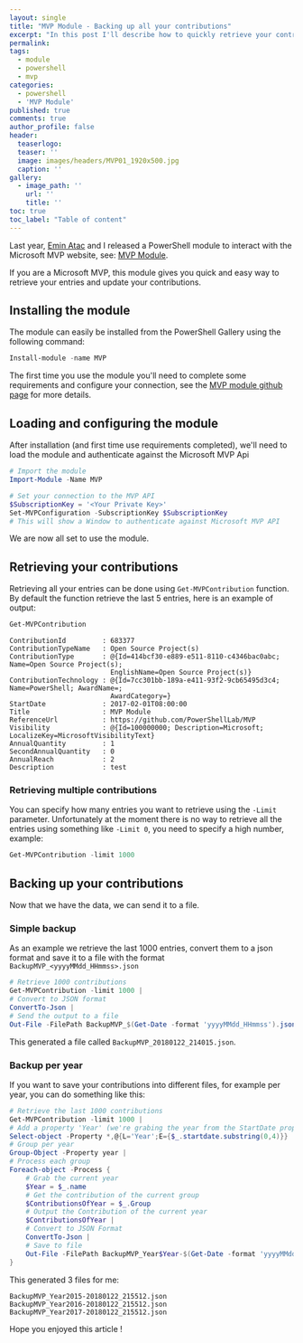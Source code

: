 ```yaml
---
layout: single
title: "MVP Module - Backing up all your contributions"
excerpt: "In this post I'll describe how to quickly retrieve your contributions and back them up into a file (Json format)"
permalink:
tags: 
  - module
  - powershell
  - mvp
categories:
  - powershell
  - 'MVP Module'
published: true
comments: true
author_profile: false
header:
  teaserlogo:
  teaser: ''
  image: images/headers/MVP01_1920x500.jpg
  caption: ''
gallery:
  - image_path: ''
    url: ''
    title: ''
toc: true
toc_label: "Table of content"
---
```


Last year, [Emin Atac](https://twitter.com/p0w3rsh3ll) and I released a PowerShell module to interact with the Microsoft MVP website, see: [MVP Module](https://lazywinadmin.github.io/2017/05/MVP_Module.html).

If you are a Microsoft MVP, this module gives you quick and easy way to retrieve your entries and update your contributions.


## Installing the module

The module can easily be installed from the PowerShell Gallery using the following command:

```powershell
Install-module -name MVP
```

The first time you use the module you'll need to complete some requirements and configure your connection, see the [MVP module github page](https://github.com/lazywinadmin/MVP/blob/master/README.md) for more details.

## Loading and configuring the module

After installation (and first time use requirements completed), we'll need to load the module and authenticate against the Microsoft MVP Api

```powershell
# Import the module
Import-Module -Name MVP

# Set your connection to the MVP API
$SubscriptionKey = '<Your Private Key>'
Set-MVPConfiguration -SubscriptionKey $SubscriptionKey
# This will show a Window to authenticate against Microsoft MVP API
```

We are now all set to use the module.

## Retrieving your contributions

Retrieving all your entries can be done using `Get-MVPContribution` function. By default the function retrieve the last 5 entries, here is an example of output:

```powershell
Get-MVPContribution
```

```text
ContributionId         : 683377
ContributionTypeName   : Open Source Project(s)
ContributionType       : @{Id=414bcf30-e889-e511-8110-c4346bac0abc; Name=Open Source Project(s); 
                         EnglishName=Open Source Project(s)}
ContributionTechnology : @{Id=7cc301bb-189a-e411-93f2-9cb65495d3c4; Name=PowerShell; AwardName=; 
                         AwardCategory=}
StartDate              : 2017-02-01T08:00:00
Title                  : MVP Module
ReferenceUrl           : https://github.com/PowerShellLab/MVP
Visibility             : @{Id=100000000; Description=Microsoft; LocalizeKey=MicrosoftVisibilityText}
AnnualQuantity         : 1
SecondAnnualQuantity   : 0
AnnualReach            : 2
Description            : test
```

### Retrieving multiple contributions

You can specify how many entries you want to retrieve using the `-Limit` parameter. Unfortunately at the moment there is no way to retrieve all the entries using something like `-Limit 0`, you need to specify a high number, example:

```powershell
Get-MVPContribution -limit 1000
```

## Backing up your contributions

Now that we have the data, we can send it to a file.

### Simple backup

As an example we retrieve the last 1000 entries, convert them to a json format and save it to a file with the format `BackupMVP_<yyyyMMdd_HHmmss>.json`

```powershell
# Retrieve 1000 contributions
Get-MVPContribution -limit 1000 |
# Convert to JSON format
ConvertTo-Json |
# Send the output to a file
Out-File -FilePath BackupMVP_$(Get-Date -format 'yyyyMMdd_HHmmss').json
```

This generated a file called `BackupMVP_20180122_214015.json`.

### Backup per year

If you want to save your contributions into different files, for example per year, you can do something like this: 

```powershell
# Retrieve the last 1000 contributions
Get-MVPContribution -limit 1000 |
# Add a property 'Year' (we're grabing the year from the StartDate property)
Select-object -Property *,@{L='Year';E={$_.startdate.substring(0,4)}} |
# Group per year
Group-Object -Property year |
# Process each group
Foreach-object -Process {
    # Grab the current year
    $Year = $_.name
    # Get the contribution of the current group
    $ContributionsOfYear = $_.Group
    # Output the Contribution of the current year
    $ContributionsOfYear |
    # Convert to JSON Format
    ConvertTo-Json |
    # Save to file
    Out-File -FilePath BackupMVP_Year$Year-$(Get-Date -format 'yyyyMMdd_HHmmss').json
}
```

This generated 3 files for me:

```text
BackupMVP_Year2015-20180122_215512.json
BackupMVP_Year2016-20180122_215512.json
BackupMVP_Year2017-20180122_215512.json
```

Hope you enjoyed this article !